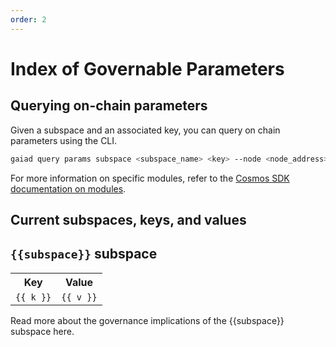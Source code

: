 ```yaml
---
order: 2
---
```


# Index of Governable Parameters

## Querying on-chain parameters

Given a subspace and an associated key, you can query on chain parameters using the CLI.

``` bash
gaiad query params subspace <subspace_name> <key> --node <node_address> --chain-id <chain_id>
```

For more information on specific modules, refer to the [Cosmos SDK documentation on modules](https://docs.cosmos.network/main).

## Current subspaces, keys, and values

<section v-for="(value, subspace) in $themeConfig.currentParameters">
   <h2><code>{{subspace}}</code> subspace</h2>
   <table>
      <tr>
         <th>Key</th>
         <th>Value</th>
      </tr>
      <tr v-for="(v,k) in value">
         <td><code>{{ k }}</code></td>
         <td><code>{{ v }}</code></td>
      </tr>
   </table>
   <p>
     Read more about the governance implications of the  <a :href="subspace + '.html'">{{subspace}} subspace here.</a>
   </p>
</section>
